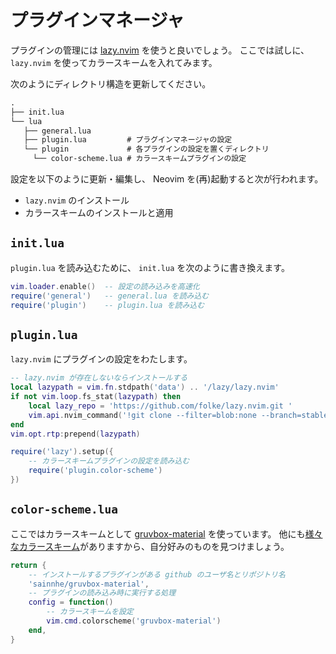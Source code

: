 # プラグインマネージャ

プラグインの管理には [lazy.nvim](https://github.com/folke/lazy.nvim) を使うと良いでしょう。
ここでは試しに、 `lazy.nvim` を使ってカラースキームを入れてみます。

次のようにディレクトリ構造を更新してください。

```txt
.
├── init.lua
└── lua
   ├── general.lua
   ├── plugin.lua         # プラグインマネージャの設定
   └── plugin             # 各プラグインの設定を置くディレクトリ
     └── color-scheme.lua # カラースキームプラグインの設定
```

設定を以下のように更新・編集し、 Neovim を(再)起動すると次が行われます。

- `lazy.nvim` のインストール
- カラースキームのインストールと適用

## `init.lua`

`plugin.lua` を読み込むために、 `init.lua` を次のように書き換えます。

```lua
vim.loader.enable()  -- 設定の読み込みを高速化
require('general')   -- general.lua を読み込む
require('plugin')    -- plugin.lua を読み込む
```

## `plugin.lua`

`lazy.nvim` にプラグインの設定をわたします。

```lua
-- lazy.nvim が存在しないならインストールする
local lazypath = vim.fn.stdpath('data') .. '/lazy/lazy.nvim'
if not vim.loop.fs_stat(lazypath) then
    local lazy_repo = 'https://github.com/folke/lazy.nvim.git '
    vim.api.nvim_command('!git clone --filter=blob:none --branch=stable ' .. lazy_repo .. lazypath)
end
vim.opt.rtp:prepend(lazypath)

require('lazy').setup({
    -- カラースキームプラグインの設定を読み込む
    require('plugin.color-scheme')
})
```

## `color-scheme.lua`

ここではカラースキームとして [gruvbox-material](https://github.com/sainnhe/gruvbox-material) を使っています。
他にも[様々なカラースキーム](https://github.com/topics/neovim-colorscheme?o=desc&s=updated)がありますから、自分好みのものを見つけましょう。

```lua
return {
    -- インストールするプラグインがある github のユーザ名とリポジトリ名
    'sainnhe/gruvbox-material',
    -- プラグインの読み込み時に実行する処理
    config = function()
        -- カラースキームを設定
        vim.cmd.colorscheme('gruvbox-material')
    end,
}
```
